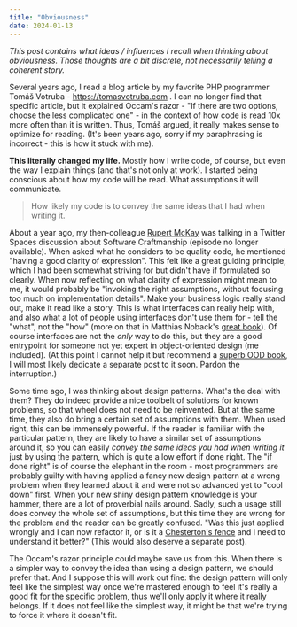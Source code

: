 ```yaml
---
title: "Obviousness"
date: 2024-01-13
---
```


_This post contains what ideas / influences I recall when thinking about obviousness. Those thoughts are a bit discrete, not necessarily telling a coherent story._

Several years ago, I read a blog article by my favorite PHP programmer Tomáš Votruba - https://tomasvotruba.com . I can no longer find that specific article, but it explained Occam's razor - "If there are two options, choose the less complicated one" - in the context of how code is read 10x more often than it is written. Thus, Tomáš argued, it really makes sense to optimize for reading. (It's been years ago, sorry if my paraphrasing is incorrect - this is how it stuck with me).

**This literally changed my life.** Mostly how I write code, of course, but even the way I explain things (and that's not only at work). I started being conscious about how my code will be read. What assumptions it will communicate.

> How likely my code is to convey the same ideas that I had when writing it.

About a year ago, my then-colleague [Rupert McKay](https://rupertmckay.com) was talking in a Twitter Spaces discussion about Software Craftmanship (episode no longer available). When asked what he considers to be quality code, he mentioned "having a good clarity of expression". This felt like a great guiding principle, which I had been somewhat striving for but didn't have if formulated so clearly. When now reflecting on what clarity of expression might mean to me, it would probably be "invoking the right assumptions, without focusing too much on implementation details". Make your business logic really stand out, make it read like a story. This is what interfaces can really help with, and also what a lot of people using interfaces don't use them for - tell the "what", not the "how" (more on that in Matthias Noback's [great book](https://matthiasnoback.nl/book/advanced-web-application-architecture/)). Of course interfaces are not the _only_ way to do this, but they are a good entrypoint for someone not yet expert in object-oriented design (me included). (At this point I cannot help it but recommend a [superb OOD book](https://www.poodr.com), I will most likely dedicate a separate post to it soon. Pardon the interruption.)

Some time ago, I was thinking about design patterns. What's the deal with them? They do indeed provide a nice toolbelt of solutions for known problems, so that wheel does not need to be reinvented. But at the same time, they also do bring a certain set of assumptions with them. When used right, this can be immensely powerful. If the reader is familiar with the particular pattern, they are likely to have a similar set of assumptions around it, so you can easily _convey the same ideas you had when writing it_ just by using the pattern, which is quite a low effort if done right. The "if done right" is of course the elephant in the room - most programmers are probably guilty with having applied a fancy new design pattern at a wrong problem when they learned about it and were not so advanced yet to "cool down" first. When your new shiny design pattern knowledge is your hammer, there are a lot of proverbial nails around. Sadly, such a usage still does convey the whole set of assumptions, but this time they are wrong for the problem and the reader can be greatly confused. "Was this just applied wrongly and I can now refactor it, or is it a [Chesterton's fence](https://en.wikipedia.org/wiki/G._K._Chesterton) and I need to understand it better?" (This would also deserve a separate post).

The Occam's razor principle could maybe save us from this. When there is a simpler way to convey the idea than using a design pattern, we should prefer that. And I suppose this will work out fine: the design pattern will only feel like the simplest way once we're mastered enough to feel it's really a good fit for the specific problem, thus we'll only apply it where it really belongs. If it does not feel like the simplest way, it might be that we're trying to force it where it doesn't fit.
